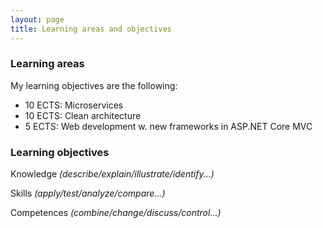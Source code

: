 ```yaml
---
layout: page
title: Learning areas and objectives
---
```


### Learning areas

My learning objectives are the following:

- 10 ECTS: Microservices
- 10 ECTS: Clean architecture
- 5 ECTS: Web development w. new frameworks in ASP.NET Core MVC

### Learning objectives

Knowledge *(describe/explain/illustrate/identify...)*

Skills *(apply/test/analyze/compare...)*

Competences *(combine/change/discuss/control...)*
